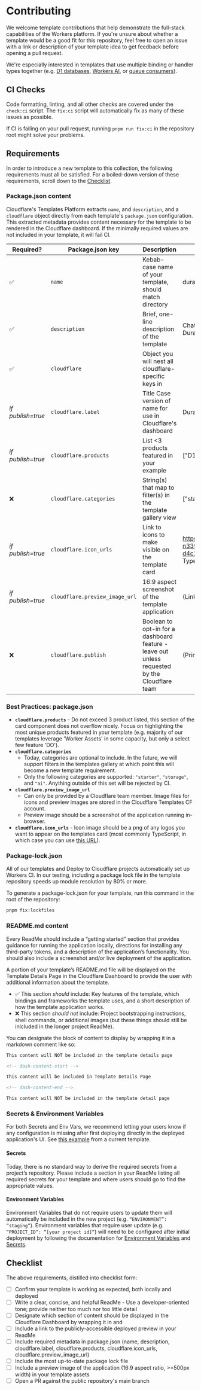 # Contributing

We welcome template contributions that help demonstrate the full-stack capabilities of the Workers platform. If you're unsure about whether a template would be a good fit for this repository, feel free to open an issue with a link or description of your template idea to get feedback before opening a pull request.

We're especially interested in templates that use multiple binding or handler types together (e.g. [D1 databases](https://developers.cloudflare.com/d1/), [Workers AI](https://developers.cloudflare.com/workers-ai/), or [queue consumers](https://developers.cloudflare.com/queues/configuration/configure-queues/#consumer)).

## CI Checks

Code formatting, linting, and all other checks are covered under the `check:ci` script. The `fix:ci` script will automatically fix as many of these issues as possible.

If CI is failing on your pull request, running `pnpm run fix:ci` in the repository root might solve your problems.

## Requirements

In order to introduce a new template to this collection, the following requirements must all be satisfied. For a boiled-down version of these requirements, scroll down to the [Checklist](#checklist).

### Package.json content

Cloudflare's Templates Platform extracts `name`, and `description`, and a `cloudflare` object directly from each template's `package.json` configuration. This extracted metadata provides content necessary for the template to be rendered in the Cloudflare dashboard. If the minimally required values are not included in your template, it will fail CI.

| Required?         | Package.json key               | Description                                                                                   | Example                                                                                                                |
| ----------------- | ------------------------------ | --------------------------------------------------------------------------------------------- | ---------------------------------------------------------------------------------------------------------------------- |
| ✅                | `name`                         | Kebab-case name of your template, should match directory                                      | durable-chat-template                                                                                                  |
| ✅                | `description`                  | Brief, one-line description of the template                                                   | Chat with other users in real-time using Durable Objects and PartyKit.                                                 |
| ✅                | `cloudflare`                   | Object you will nest all cloudflare-specific keys in                                          |                                                                                                                        |
| _if publish=true_ | `cloudflare.label`             | Title Case version of name for use in Cloudflare's dashboard                                  | Durable Chat App                                                                                                       |
| _if publish=true_ | `cloudflare.products`          | List <3 products featured in your example                                                     | ["D1", "Durable Objects"]                                                                                              |
| ❌                | `cloudflare.categories`        | String(s) that map to filter(s) in the template gallery view                                  | ["starter", "storage"]                                                                                                 |
| _if publish=true_ | `cloudflare.icon_urls`         | Link to icons to make visible on the template card                                            | https://imagedelivery.net/wSMYJvS3Xw-n339CbDyDIA/5ca0ca32-e897-4699-d4c1-6b680512f000/public (default TypeScript logo) |
| _if publish=true_ | `cloudflare.preview_image_url` | 16:9 aspect screenshot of the template application                                            | (Link will be provided during PR review)                                                                               |
| ❌                | `cloudflare.publish`           | Boolean to opt-in for a dashboard feature - leave out unless requested by the Cloudflare team | (Primarily for internal contributor use)                                                                               |

### Best Practices: package.json

- **`cloudflare.products`** - Do not exceed 3 product listed, this section of the card component does not overflow nicely. Focus on highlighting the most unique products featured in your template (e.g. majority of our templates leverage 'Worker Assets' in some capacity, but only a select few feature 'DO').
- **`cloudflare.categories`**
  - Today, categories are optional to include. In the future, we will support filters in the templates gallery at which point this will become a new template requirement.
  - Only the following categories are supported: `"starter"`, `"storage"`, and `"ai"`. Anything outside of this set will be rejected by CI.
- **`cloudflare.preview_image_url`**
  - Can only be provided by a Cloudflare team member. Image files for icons and preview images are stored in the Cloudflare Templates CF account.
  - Preview image should be a screenshot of the application running in-browser.
- **`cloudflare.icon_urls`** - Icon image should be a png of any logos you want to appear on the templates card (most commonly TypeScript, in which case you can use [this URL](https://imagedelivery.net/wSMYJvS3Xw-n339CbDyDIA/5ca0ca32-e897-4699-d4c1-6b680512f000/public)).

### Package-lock.json

All of our templates and Deploy to Cloudflare projects automatically set up Workers CI. In our testing, including a package lock file in the template repository speeds up module resolution by 80% or more.

To generate a package-lock.json for your template, run this command in the root of the repository:

```sh
pnpm fix:lockfiles
```

### README.md content

Every ReadMe should include a “getting started” section that provides guidance for running the application locally, directions for installing any third-party tokens, and a description of the application’s functionality. You should also include a screenshot and/or live deployment of the application.

A portion of your template’s README.md file will be displayed on the Template Details Page in the Cloudflare Dashboard to provide the user with additional information about the template.

- ✅ This section _should_ include: Key features of the template, which bindings and frameworks the template uses, and a short description of how the template application works.
- ❌ This section _should not_ include: Project bootstrapping instructions, shell commands, or additional images (but these things should still be inlcluded in the longer project ReadMe).

You can designate the block of content to display by wrapping it in a markdown comment like so:

```md template/readme.md
This content will NOT be included in the template details page

<!-- dash-content-start -->

This content will be included in Template Details Page

<!-- dash-content-end -->

This content will NOT be included in the template detail page
```

### Secrets & Environment Variables

For both Secrets and Env Vars, we recommend letting your users know if any configuration is missing after first deploying directly in the deployed application's UI. See [this example](https://saas-admin-template.templates.workers.dev/admin) from a current template.

#### Secrets

Today, there is no standard way to derive the required secrets from a project’s repository. Please include a section in your ReadMe listing all required secrets for your template and where users should go to find the appropriate values.

#### Environment Variables

Environment Variables that do not require users to update them will automatically be included in the new project (e.g. `“ENVIRONMENT”: “staging”`). Environment variables that require user update (e.g. `“PROJECT_ID”: “[your project id]”`) will need to be configured after initial deployment by following the documentation for [Environment Variables](https://developers.cloudflare.com/workers/configuration/environment-variables) and [Secrets](https://developers.cloudflare.com/workers/configuration/secrets).

## Checklist

The above requirements, distilled into checklist form:

- [ ] Confirm your template is working as expected, both locally and deployed
- [ ] Write a clear, concise, and helpful ReadMe - Use a developer-oriented tone; provide neither too much nor too little detail
- [ ] Designate which section of content should be displayed in the Cloudflare Dashboard by wrapping it in <!-- dash-content-start --> and <!-- dash-content-end -->
- [ ] Include a link to the publicly-accessible deployed preview in your ReadMe
- [ ] Include required metadata in package.json (name, description, cloudflare.label, cloudflare.products, cloudflare.icon_urls, cloudflare.preview_image_url)
- [ ] Include the most up-to-date package lock file
- [ ] Include a preview image of the application (16:9 aspect ratio, >=500px width) in your template assets
- [ ] Open a PR against the public repository's main branch
